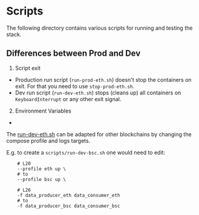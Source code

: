 # Scripts

The following directory contains various scripts for running and testing the stack.

## Differences between Prod and Dev

1. Script exit
  * Production run script (`run-prod-eth.sh`) doesn't stop the containers on exit. For that you need to use `stop-prod-eth.sh`.
  * Dev run script (`run-dev-eth.sh`) stops (cleans up) all containers on `KeyboardInterrupt` or any other exit signal.
2. Environment Variables
  *

The [run-dev-eth.sh](scripts/run-dev-eth.sh) can be adapted for other blockchains by changing the compose profile and logs targets.

E.g. to create a `scripts/run-dev-bsc.sh` one would need to edit:
```
    # L20
    --profile eth up \
    # to
    --profile bsc up \

    # L26
    -f data_producer_eth data_consumer_eth
    # to
    -f data_producer_bsc data_consumer_bsc
```
